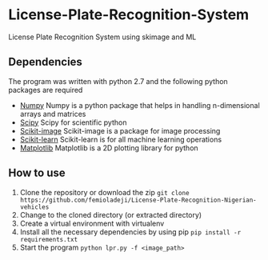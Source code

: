 # License-Plate-Recognition-System
License Plate Recognition System using skimage and ML


## **Dependencies**
The program was written with python 2.7 and the following python packages are required
* [Numpy](http://docs.scipy.org/doc/numpy-1.10.0) Numpy is a python package that helps in handling n-dimensional arrays and matrices
* [Scipy](http://scipy.org) Scipy for scientific python
* [Scikit-image](http://scikit-image.org/) Scikit-image is a package for image processing
* [Scikit-learn](http://scikit-learn.org/) Scikit-learn is for all machine learning operations
* [Matplotlib](http://matplotlib.org) Matplotlib is a 2D plotting library for python

## **How to use**
1. Clone the repository or download the zip `git clone https://github.com/femioladeji/License-Plate-Recognition-Nigerian-vehicles`
2. Change to the cloned directory (or extracted directory)
3. Create a virtual environment with virtualenv
4. Install all the necessary dependencies by using pip `pip install -r requirements.txt`
5. Start the program `python lpr.py -f <image_path>`
